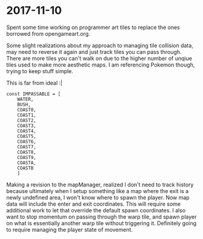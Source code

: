 # 2017-11-10

Spent some time working on programmer art tiles to replace the ones borrowed from opengameart.org.

Some slight realizations about my approach to managing tile collision data, may need to reverse it again
and just track tiles you can pass through. There are more tiles you can't walk on due to the higher number
of unqiue tiles used to make more aesthetic maps. I am referencing Pokemon though, trying to keep stuff simple.

This is far from ideal :|
```gdscript
const IMPASSABLE = [
	WATER,
	BUSH,
	COAST0,
	COAST1,
	COAST2,
	COAST3,
	COAST4,
	COAST5,
	COAST6,
	COAST7,
	COAST8,
	COAST9,
	COASTA,
	COASTB
	]
```

Making a revision to the mapManager, realized I don't need to track history because ultimately when I setup something like
a map where the exit is a newly undefined area, I won't know where to spawn the player. Now map data will include the enter
and exit coordinates. This will require some additional work to let that override the default spawn coordinates. I also want
to stop momentum on passing through the warp tile, and spawn player on what is essentially another warp tile without triggering
it. Definitely going to require managing the player state of movement.
